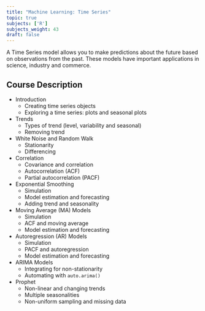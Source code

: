 ```yaml
---
title: "Machine Learning: Time Series"
topic: true
subjects: ['R']
subjects_weight: 43
draft: false
---
```


A Time Series model allows you to make predictions about the future based on observations from the past. These models have important applications in science, industry and commerce.

## Course Description

- Introduction
	- Creating time series objects
	- Exploring a time series: plots and seasonal plots
- Trends
	- Types of trend (level, variability and seasonal)
	- Removing trend
- White Noise and Random Walk
	- Stationarity
	- Differencing
- Correlation
	- Covariance and correlation
	- Autocorrelation (ACF)
	- Partial autocorrelation (PACF)
- Exponential Smoothing
	- Simulation
	- Model estimation and forecasting
	- Adding trend and seasonality
- Moving Average (MA) Models
	- Simulation
	- ACF and moving average
	- Model estimation and forecasting
- Autoregression (AR) Models
	- Simulation
	- PACF and autoregression
	- Model estimation and forecasting
- ARIMA Models
	- Integrating for non-stationarity
	- Automating with `auto.arima()`
- Prophet
	- Non-linear and changing trends
	- Multiple seasonalities
	- Non-uniform sampling and missing data